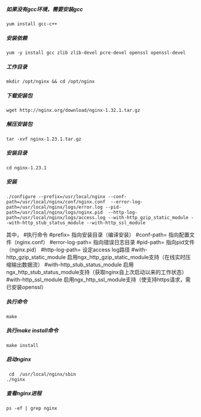 ##### 如果没有gcc环境，需要安装gcc

```shell
yum install gcc-c++
```

##### 安装依赖

```shell
yum -y install gcc zlib zlib-devel pcre-devel openssl openssl-devel
```

##### 工作目录

```shell
mkdir /opt/nginx && cd /opt/nginx
```

##### 下载安装包

```shell
wget http://nginx.org/download/nginx-1.32.1.tar.gz
```

##### 解压安装包

```shell
tar -xvf nginx-1.23.1.tar.gz
```

##### 安装目录

```shell
cd nginx-1.23.1
```

##### 安装

```shell
./configure --prefix=/usr/local/nginx --conf-path=/usr/local/nginx/conf/nginx.conf  --error-log-path=/usr/local/nginx/logs/error.log --pid-path=/usr/local/nginx/logs/nginx.pid  --http-log-path=/usr/local/nginx/logs/access.log --with-http_gzip_static_module --with-http_stub_status_module --with-http_ssl_module
```

其中，
#执行命令
#prefix= 指向安装目录（编译安装）
#conf-path= 指向配置文件（nginx.conf）
#error-log-path= 指向错误日志目录
#pid-path= 指向pid文件（nginx.pid）
#http-log-path= 设定access log路径
#with-http_gzip_static_module 启用ngx_http_gzip_static_module支持（在线实时压缩输出数据流）
#with-http_stub_status_module 启用ngx_http_stub_status_module支持（获取nginx自上次启动以来的工作状态）
#with-http_ssl_module 启用ngx_http_ssl_module支持（使支持https请求，需已安装openssl）

##### 执行命令

```shell
make
```

##### 执行make install命令

```shell
make install
```

##### 启动nginx

```shell
 cd  /usr/local/nginx/sbin
./nginx
```

##### 查看nginx进程

```shell
ps -ef | grep nginx
```